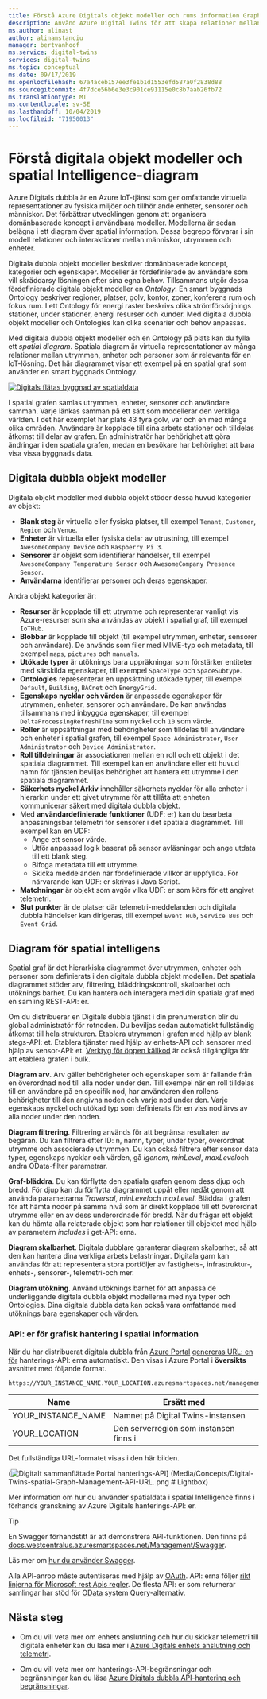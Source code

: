 ```yaml
---
title: Förstå Azure Digitals objekt modeller och rums information Graph | Microsoft Docs
description: Använd Azure Digital Twins för att skapa relationer mellan personer, platser och enheter
ms.author: alinast
author: alinamstanciu
manager: bertvanhoof
ms.service: digital-twins
services: digital-twins
ms.topic: conceptual
ms.date: 09/17/2019
ms.openlocfilehash: 67a4aceb157ee3fe1b1d1553efd587a0f2838d88
ms.sourcegitcommit: 4f7dce56b6e3e3c901ce91115e0c8b7aab26fb72
ms.translationtype: MT
ms.contentlocale: sv-SE
ms.lasthandoff: 10/04/2019
ms.locfileid: "71950013"
---
```

# <a name="understand-digital-twins-object-models-and-spatial-intelligence-graph"></a>Förstå digitala objekt modeller och spatial Intelligence-diagram

Azure Digitals dubbla är en Azure IoT-tjänst som ger omfattande virtuella representationer av fysiska miljöer och tillhör ande enheter, sensorer och människor. Det förbättrar utvecklingen genom att organisera domänbaserade koncept i användbara modeller. Modellerna är sedan belägna i ett diagram över spatial information. Dessa begrepp förvarar i sin modell relationer och interaktioner mellan människor, utrymmen och enheter.

Digitala dubbla objekt modeller beskriver domänbaserade koncept, kategorier och egenskaper. Modeller är fördefinierade av användare som vill skräddarsy lösningen efter sina egna behov. Tillsammans utgör dessa fördefinierade digitala objekt modeller en _Ontology_. En smart byggnads Ontology beskriver regioner, platser, golv, kontor, zoner, konferens rum och fokus rum. I ett Ontology för energi raster beskrivs olika strömförsörjnings stationer, under stationer, energi resurser och kunder. Med digitala dubbla objekt modeller och Ontologies kan olika scenarier och behov anpassas.

Med digitala dubbla objekt modeller och en Ontology på plats kan du fylla ett _spatial diagram_. Spatiala diagram är virtuella representationer av många relationer mellan utrymmen, enheter och personer som är relevanta för en IoT-lösning. Det här diagrammet visar ett exempel på en spatial graf som använder en smart byggnads Ontology.

[![Digitals flätas byggnad av spatialdata](media/concepts/digital-twins-spatial-graph-building.png)](media/concepts/digital-twins-spatial-graph-building.png#lightbox)

I spatial grafen samlas utrymmen, enheter, sensorer och användare samman. Varje länkas samman på ett sätt som modellerar den verkliga världen. I det här exemplet har plats 43 fyra golv, var och en med många olika områden. Användare är kopplade till sina arbets stationer och tilldelas åtkomst till delar av grafen. En administratör har behörighet att göra ändringar i den spatiala grafen, medan en besökare har behörighet att bara visa vissa byggnads data.

## <a name="digital-twins-object-models"></a>Digitala dubbla objekt modeller

Digitala objekt modeller med dubbla objekt stöder dessa huvud kategorier av objekt:

- **Blank steg** är virtuella eller fysiska platser, till exempel `Tenant`, `Customer`, `Region` och `Venue`.
- **Enheter** är virtuella eller fysiska delar av utrustning, till exempel `AwesomeCompany Device` och `Raspberry Pi 3`.
- **Sensorer** är objekt som identifierar händelser, till exempel `AwesomeCompany Temperature Sensor` och `AwesomeCompany Presence Sensor`.
- **Användarna** identifierar personer och deras egenskaper.

Andra objekt kategorier är:

- **Resurser** är kopplade till ett utrymme och representerar vanligt vis Azure-resurser som ska användas av objekt i spatial graf, till exempel `IoTHub`.
- **Blobbar** är kopplade till objekt (till exempel utrymmen, enheter, sensorer och användare). De används som filer med MIME-typ och metadata, till exempel `maps`, `pictures` och `manuals`.
- **Utökade typer** är utöknings bara uppräkningar som förstärker entiteter med särskilda egenskaper, till exempel `SpaceType` och `SpaceSubtype`.
- **Ontologies** representerar en uppsättning utökade typer, till exempel `Default`, `Building`, `BACnet` och `EnergyGrid`.
- **Egenskaps nycklar och värden** är anpassade egenskaper för utrymmen, enheter, sensorer och användare. De kan användas tillsammans med inbyggda egenskaper, till exempel `DeltaProcessingRefreshTime` som nyckel och `10` som värde.
- **Roller** är uppsättningar med behörigheter som tilldelas till användare och enheter i spatial grafen, till exempel `Space Administrator`, `User Administrator` och `Device Administrator`.
- **Roll tilldelningar** är associationen mellan en roll och ett objekt i det spatiala diagrammet. Till exempel kan en användare eller ett huvud namn för tjänsten beviljas behörighet att hantera ett utrymme i den spatiala diagrammet.
- **Säkerhets nyckel Arkiv** innehåller säkerhets nycklar för alla enheter i hierarkin under ett givet utrymme för att tillåta att enheten kommunicerar säkert med digitala dubbla objekt.
- Med **användardefinierade funktioner** (UDF: er) kan du bearbeta anpassningsbar telemetri för sensorer i det spatiala diagrammet. Till exempel kan en UDF:
  - Ange ett sensor värde.
  - Utför anpassad logik baserat på sensor avläsningar och ange utdata till ett blank steg.
  - Bifoga metadata till ett utrymme.
  - Skicka meddelanden när fördefinierade villkor är uppfyllda. För närvarande kan UDF: er skrivas i Java Script.
- **Matchningar** är objekt som avgör vilka UDF: er som körs för ett angivet telemetri.
- **Slut punkter** är de platser där telemetri-meddelanden och digitala dubbla händelser kan dirigeras, till exempel `Event Hub`, `Service Bus` och `Event Grid`.

## <a name="spatial-intelligence-graph"></a>Diagram för spatial intelligens

Spatial graf är det hierarkiska diagrammet över utrymmen, enheter och personer som definierats i den digitala dubbla objekt modellen. Det spatiala diagrammet stöder arv, filtrering, bläddringskontroll, skalbarhet och utöknings barhet. Du kan hantera och interagera med din spatiala graf med en samling REST-API: er.

Om du distribuerar en Digitals dubbla tjänst i din prenumeration blir du global administratör för rotnoden. Du beviljas sedan automatiskt fullständig åtkomst till hela strukturen. Etablera utrymmen i grafen med hjälp av blank stegs-API: et. Etablera tjänster med hjälp av enhets-API och sensorer med hjälp av sensor-API: et. [Verktyg för öppen källkod](https://github.com/Azure-Samples/digital-twins-samples-csharp) är också tillgängliga för att etablera grafen i bulk.

**Diagram arv**. Arv gäller behörigheter och egenskaper som är fallande från en överordnad nod till alla noder under den. Till exempel när en roll tilldelas till en användare på en specifik nod, har användaren den rollens behörigheter till den angivna noden och varje nod under den. Varje egenskaps nyckel och utökad typ som definierats för en viss nod ärvs av alla noder under den noden.

**Diagram filtrering**. Filtrering används för att begränsa resultaten av begäran. Du kan filtrera efter ID: n, namn, typer, under typer, överordnat utrymme och associerade utrymmen. Du kan också filtrera efter sensor data typer, egenskaps nycklar och värden, gå *igenom*, *minLevel*, *maxLevel*och andra OData-filter parametrar.

**Graf-bläddra**. Du kan förflytta den spatiala grafen genom dess djup och bredd. För djup kan du förflytta diagrammet uppåt eller nedåt genom att använda parametrarna *Traversal*, *minLevel*och *maxLevel*. Bläddra i grafen för att hämta noder på samma nivå som är direkt kopplade till ett överordnat utrymme eller en av dess underordnade för bredd. När du frågar ett objekt kan du hämta alla relaterade objekt som har relationer till objektet med hjälp av parametern *includes* i get-API: erna.

**Diagram skalbarhet**. Digitala dubblare garanterar diagram skalbarhet, så att den kan hantera dina verkliga arbets belastningar. Digitala garn kan användas för att representera stora portföljer av fastighets-, infrastruktur-, enhets-, sensorer-, telemetri-och mer.

**Diagram utökning**. Använd utöknings barhet för att anpassa de underliggande digitala dubbla objekt modellerna med nya typer och Ontologies. Dina digitala dubbla data kan också vara omfattande med utöknings bara egenskaper och värden.

### <a name="spatial-intelligence-graph-management-apis"></a>API: er för grafisk hantering i spatial information

När du har distribuerat digitala dubbla från [Azure Portal](https://portal.azure.com) [genereras URL: en för](https://swagger.io/tools/swagger-ui/) hanterings-API: erna automatiskt. Den visas i Azure Portal i **översikts** avsnittet med följande format.

```plaintext
https://YOUR_INSTANCE_NAME.YOUR_LOCATION.azuresmartspaces.net/management/swagger
```

| Name | Ersätt med |
| --- | --- |
| YOUR_INSTANCE_NAME | Namnet på Digital Twins-instansen |
| YOUR_LOCATION | Den serverregion som instansen finns i |

 Det fullständiga URL-formatet visas i den här bilden.

(![Digitalt sammanflätade Portal hanterings-API](media/concepts/digital-twins-spatial-graph-management-api-url.png)] (Media/Concepts/Digital-Twins-spatial-Graph-Management-API-URL. png # Lightbox)

Mer information om hur du använder spatialdata i spatial Intelligence finns i förhands granskning av Azure Digitals hanterings-API: er.

> [!TIP]
> En Swagger förhandstitt är att demonstrera API-funktionen.
> Den finns på [docs.westcentralus.azuresmartspaces.net/Management/Swagger](https://docs.westcentralus.azuresmartspaces.net/management/swagger).

Läs mer om [hur du använder Swagger](how-to-use-swagger.md).

Alla API-anrop måste autentiseras med hjälp av [OAuth](https://docs.microsoft.com/azure/active-directory/develop/v1-protocols-oauth-code). API: erna följer [rikt linjerna för Microsoft rest Apis regler](https://github.com/Microsoft/api-guidelines/blob/master/Guidelines.md). De flesta API: er som returnerar samlingar har stöd för [OData](https://www.odata.org/getting-started/basic-tutorial/#queryData) system Query-alternativ.

## <a name="next-steps"></a>Nästa steg

- Om du vill veta mer om enhets anslutning och hur du skickar telemetri till digitala enheter kan du läsa mer i [Azure Digitals enhets anslutning och telemetri](concepts-device-ingress.md).

- Om du vill veta mer om hanterings-API-begränsningar och begränsningar kan du läsa [Azure Digitals dubbla API-hantering och begränsningar](concepts-service-limits.md).
